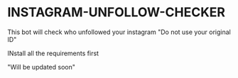 # INSTAGRAM-UNFOLLOW-CHECKER
This bot will check who unfollowed your instagram "Do not use your original ID"

INstall all the requirements first

"Will be updated soon"

